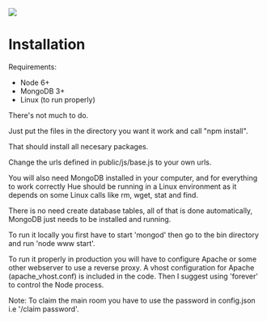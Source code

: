 ![](https://i.imgur.com/oiNv3aw.jpg)

# Installation

Requirements:
- Node 6+
- MongoDB 3+
- Linux (to run properly)

There's not much to do. 

Just put the files in the directory you want it work and call "npm install". 

That should install all necesary packages. 

Change the urls defined in public/js/base.js to your own urls.

You will also need MongoDB installed in your computer, and for everything to work correctly Hue should be running in a Linux environment as it depends on some Linux calls like rm, wget, stat and find.

There is no need create database tables, all of that is done automatically, MongoDB just needs to be installed and running.

To run it locally you first have to start 'mongod' then go to the bin directory and run 'node www start'.

To run it properly in production you will have to configure Apache or some other webserver to use a reverse proxy. A vhost configuration for Apache (apache_vhost.conf) is included in the code. Then I suggest using 'forever' to control the Node process. 

Note: To claim the main room you have to use the password in config.json i.e '/claim password'.